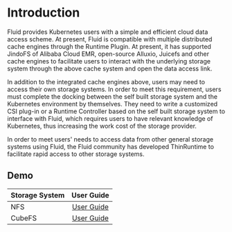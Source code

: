 # Introduction

Fluid provides Kubernetes users with a simple and efficient cloud data access scheme. At present, Fluid is compatible with multiple distributed cache engines through the Runtime Plugin. At present, it has supported JindoFS of Alibaba Cloud EMR, open-source Alluxio, Juicefs and other cache engines to facilitate users to interact with the underlying storage system through the above cache system and open the data access link.

In addition to the integrated cache engines above, users may need to access their own storage systems. In order to meet this requirement, users must complete the docking between the self built storage system and the Kubernetes environment by themselves. They need to write a customized CSI plug-in or a Runtime Controller based on the self built storage system to interface with Fluid, which requires users to have relevant knowledge of Kubernetes, thus increasing the work cost of the storage provider.



In order to meet users' needs to access data from other general storage systems using Fluid, the Fluid community has developed ThinRuntime to facilitate rapid access to other storage systems.

## Demo

| Storage System| User Guide | 
|-----------------|:--------------------:|
| NFS           |       [User Guide](./nfs/readme.md)        |
| CubeFS        |       [User Guide](./cubefs/v2.4/readme.md)        |
